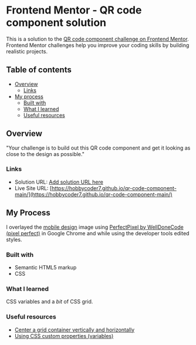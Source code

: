 # Frontend Mentor - QR code component solution

This is a solution to the [QR code component challenge on Frontend Mentor](https://www.frontendmentor.io/challenges/qr-code-component-iux_sIO_H). Frontend Mentor challenges help you improve your coding skills by building realistic projects.

## Table of contents

- [Overview](#overview)
  - [Links](#links)
- [My process](#my-process)
  - [Built with](#built-with)
  - [What I learned](#what-i-learned)
  - [Useful resources](#useful-resources)

## Overview

"Your challenge is to build out this QR code component and get it looking as close to the design as possible."

### Links

- Solution URL: [Add solution URL here](https://your-solution-url.com)
- Live Site URL: [https://hobbycoder7.github.io/qr-code-component-main/](https://hobbycoder7.github.io/qr-code-component-main/)

## My Process

I overlayed the [mobile design](./design/mobile-design.jpg) image using [PerfectPixel by WellDoneCode (pixel perfect)](https://chrome.google.com/webstore/detail/perfectpixel-by-welldonec/dkaagdgjmgdmbnecmcefdhjekcoceebi?hl=en) in Google Chrome and while using the developer tools edited styles.
### Built with

- Semantic HTML5 markup
- CSS

### What I learned

CSS variables and a *bit* of CSS grid.

### Useful resources

- [Center a grid container vertically and horizontally](https://stackoverflow.com/a/70003535)
- [Using CSS custom properties (variables)](https://developer.mozilla.org/en-US/docs/Web/CSS/Using_CSS_custom_properties)

